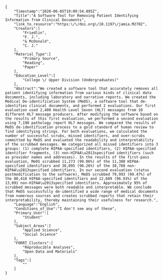 
    {
        "Timestamp":"2020-06-05T19:09:54.895Z",
        "Title":"A Software Tool for Removing Patient Identifying Information from Clinical Documents",
        "link_to_resource":"https:\/\/doi.org\/10.1197\/jamia.M2702",
        "Creators":[
            "Friedlin",
            "F. J.",
            "& McDonald",
            "C. J."
        ],
        "Material_Type":[
            "Primary Source",
            "Reading",
            "Paper"
        ],
        "Education_Level":[
            "College \/ Upper Division (Undergraduates)"
        ],
        "Abstract":"We created a software tool that accurately removes all patient identifying information from various kinds of clinical data documents, including laboratory and narrative reports. We created the Medical De-identification System (MeDS), a software tool that de-identifies clinical documents, and performed 2 evaluations. Our first evaluation used 2,400 Health Level Seven (HL7) messages from 10 different HL7 message producers. After modifying the software based on the results of this first evaluation, we performed a second evaluation using 7,190 pathology report HL7 messages. We compared the results of MeDS de-identification process to a gold standard of human review to find identifying strings. For both evaluations, we calculated the number of successful scrubs, missed identifiers, and over-scrubs committed by MeDS and evaluated the readability and interpretability of the scrubbed messages. We categorized all missed identifiers into 3 groups: (1) complete HIPAA-specified identifiers, (2) HIPAA-specified identifier fragments, (3) non-HIPAA\u2013specified identifiers (such as provider names and addresses). In the results of the first-pass evaluation, MeDS scrubbed 11,273 (99.06%) of the 11,380 HIPAA-specified identifiers and 38,095 (98.26%) of the 38,768 non-HIPAA\u2013specified identifiers. In our second evaluation (status postmodification to the software), MeDS scrubbed 79,993 (99.47%) of the 80,418 HIPAA-specified identifiers and 12,689 (96.93%) of the 13,091 non-HIPAA\u2013specified identifiers. Approximately 95% of scrubbed messages were both readable and interpretable. We conclude that MeDS successfully de-identified a wide range of medical documents from numerous sources and creates scrubbed reports that retain their interpretability, thereby maintaining their usefulness for research.",
        "Language":"English",
        "Conditions_of_Use":"I don't see any of these",
        "Primary_User":[
            "Student"
        ],
        "Subject_Areas":[
            "Applied Science",
            "Social Science"
        ],
        "FORRT_Clusters":[
            "Reproducible Analyses",
            "Open Data and Materials"
        ],
        "Tags":[
            ""
        ]
    }
